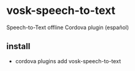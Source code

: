 # vosk-speech-to-text
Speech-to-Text offline Cordova plugin (español)
## install
- cordova plugins add vosk-speech-to-text
